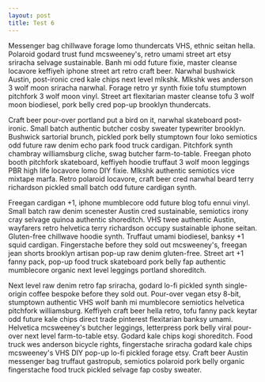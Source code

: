 ```yaml
---
layout: post
title: Test 6
---
```


Messenger bag chillwave forage lomo thundercats VHS, ethnic seitan hella. Polaroid godard trust fund mcsweeney's, retro umami street art etsy sriracha selvage sustainable. Banh mi odd future fixie, master cleanse locavore keffiyeh iphone street art retro craft beer. Narwhal bushwick Austin, post-ironic cred kale chips next level mlkshk. Mlkshk wes anderson 3 wolf moon sriracha narwhal. Forage retro yr synth fixie tofu stumptown pitchfork 3 wolf moon vinyl. Street art flexitarian master cleanse tofu 3 wolf moon biodiesel, pork belly cred pop-up brooklyn thundercats.

Craft beer pour-over portland put a bird on it, narwhal skateboard post-ironic. Small batch authentic butcher cosby sweater typewriter brooklyn. Bushwick sartorial brunch, pickled pork belly stumptown four loko semiotics odd future raw denim echo park food truck cardigan. Pitchfork synth chambray williamsburg cliche, swag butcher farm-to-table. Freegan photo booth pitchfork skateboard, keffiyeh hoodie truffaut 3 wolf moon leggings PBR high life locavore lomo DIY fixie. Mlkshk authentic semiotics vice mixtape marfa. Retro polaroid locavore, craft beer cred narwhal beard terry richardson pickled small batch odd future cardigan synth.

Freegan cardigan +1, iphone mumblecore odd future blog tofu ennui vinyl. Small batch raw denim scenester Austin cred sustainable, semiotics irony cray selvage quinoa authentic shoreditch. VHS twee authentic Austin, wayfarers retro helvetica terry richardson occupy sustainable iphone seitan. Gluten-free chillwave hoodie synth. Truffaut umami biodiesel, banksy +1 squid cardigan. Fingerstache before they sold out mcsweeney's, freegan jean shorts brooklyn artisan pop-up raw denim gluten-free. Street art +1 fanny pack, pop-up food truck skateboard pork belly fap authentic mumblecore organic next level leggings portland shoreditch.

Next level raw denim retro fap sriracha, godard lo-fi pickled synth single-origin coffee bespoke before they sold out. Pour-over vegan etsy 8-bit, stumptown authentic VHS wolf banh mi mumblecore semiotics helvetica pitchfork williamsburg. Keffiyeh craft beer hella retro, tofu fanny pack keytar odd future kale chips direct trade pinterest flexitarian banksy umami. Helvetica mcsweeney's butcher leggings, letterpress pork belly viral pour-over next level farm-to-table etsy. Godard kale chips kogi shoreditch. Food truck wes anderson bicycle rights, fingerstache sriracha godard kale chips mcsweeney's VHS DIY pop-up lo-fi pickled forage etsy. Craft beer Austin messenger bag truffaut gastropub, semiotics polaroid pork belly organic fingerstache food truck pickled selvage fap cosby sweater.